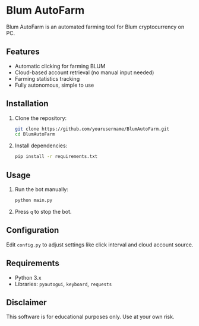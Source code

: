 # Blum AutoFarm

Blum AutoFarm is an automated farming tool for Blum cryptocurrency on PC.


## Features
- Automatic clicking for farming BLUM
- Cloud-based account retrieval (no manual input needed)
- Farming statistics tracking
- Fully autonomous, simple to use

## Installation
1. Clone the repository:  
   ```bash
   git clone https://github.com/yourusername/BlumAutoFarm.git
   cd BlumAutoFarm
   ```

2. Install dependencies:  
   ```bash
   pip install -r requirements.txt
   ```
## Usage
1. Run the bot manually:  
   ```bash
   python main.py
   ```
2. Press `q` to stop the bot.

## Configuration
Edit `config.py` to adjust settings like click interval and cloud account source.

## Requirements
- Python 3.x  
- Libraries: `pyautogui`, `keyboard`, `requests`

## Disclaimer
This software is for educational purposes only. Use at your own risk.
